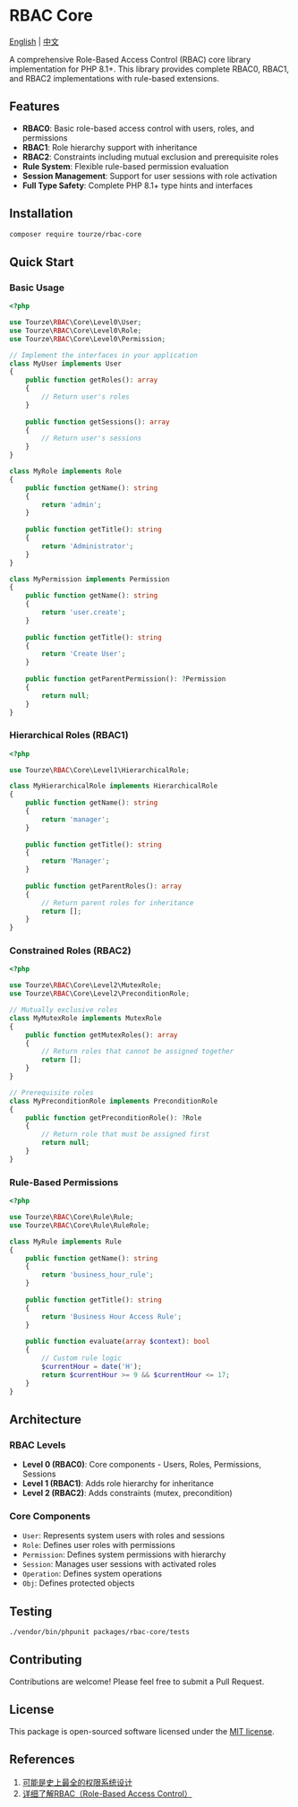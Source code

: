# RBAC Core

[English](README.md) | [中文](README.zh-CN.md)

A comprehensive Role-Based Access Control (RBAC) core library implementation for PHP 8.1+. This library provides complete RBAC0, RBAC1, and RBAC2 implementations with rule-based extensions.

## Features

- **RBAC0**: Basic role-based access control with users, roles, and permissions
- **RBAC1**: Role hierarchy support with inheritance
- **RBAC2**: Constraints including mutual exclusion and prerequisite roles
- **Rule System**: Flexible rule-based permission evaluation
- **Session Management**: Support for user sessions with role activation
- **Full Type Safety**: Complete PHP 8.1+ type hints and interfaces

## Installation

```bash
composer require tourze/rbac-core
```

## Quick Start

### Basic Usage

```php
<?php

use Tourze\RBAC\Core\Level0\User;
use Tourze\RBAC\Core\Level0\Role;
use Tourze\RBAC\Core\Level0\Permission;

// Implement the interfaces in your application
class MyUser implements User
{
    public function getRoles(): array
    {
        // Return user's roles
    }
    
    public function getSessions(): array
    {
        // Return user's sessions
    }
}

class MyRole implements Role
{
    public function getName(): string
    {
        return 'admin';
    }
    
    public function getTitle(): string
    {
        return 'Administrator';
    }
}

class MyPermission implements Permission
{
    public function getName(): string
    {
        return 'user.create';
    }
    
    public function getTitle(): string
    {
        return 'Create User';
    }
    
    public function getParentPermission(): ?Permission
    {
        return null;
    }
}
```

### Hierarchical Roles (RBAC1)

```php
<?php

use Tourze\RBAC\Core\Level1\HierarchicalRole;

class MyHierarchicalRole implements HierarchicalRole
{
    public function getName(): string
    {
        return 'manager';
    }
    
    public function getTitle(): string
    {
        return 'Manager';
    }
    
    public function getParentRoles(): array
    {
        // Return parent roles for inheritance
        return [];
    }
}
```

### Constrained Roles (RBAC2)

```php
<?php

use Tourze\RBAC\Core\Level2\MutexRole;
use Tourze\RBAC\Core\Level2\PreconditionRole;

// Mutually exclusive roles
class MyMutexRole implements MutexRole
{
    public function getMutexRoles(): array
    {
        // Return roles that cannot be assigned together
        return [];
    }
}

// Prerequisite roles
class MyPreconditionRole implements PreconditionRole
{
    public function getPreconditionRole(): ?Role
    {
        // Return role that must be assigned first
        return null;
    }
}
```

### Rule-Based Permissions

```php
<?php

use Tourze\RBAC\Core\Rule\Rule;
use Tourze\RBAC\Core\Rule\RuleRole;

class MyRule implements Rule
{
    public function getName(): string
    {
        return 'business_hour_rule';
    }
    
    public function getTitle(): string
    {
        return 'Business Hour Access Rule';
    }
    
    public function evaluate(array $context): bool
    {
        // Custom rule logic
        $currentHour = date('H');
        return $currentHour >= 9 && $currentHour <= 17;
    }
}
```

## Architecture

### RBAC Levels

- **Level 0 (RBAC0)**: Core components - Users, Roles, Permissions, Sessions
- **Level 1 (RBAC1)**: Adds role hierarchy for inheritance
- **Level 2 (RBAC2)**: Adds constraints (mutex, precondition)

### Core Components

- `User`: Represents system users with roles and sessions
- `Role`: Defines user roles with permissions
- `Permission`: Defines system permissions with hierarchy
- `Session`: Manages user sessions with activated roles
- `Operation`: Defines system operations
- `Obj`: Defines protected objects

## Testing

```bash
./vendor/bin/phpunit packages/rbac-core/tests
```

## Contributing

Contributions are welcome! Please feel free to submit a Pull Request.

## License

This package is open-sourced software licensed under the [MIT license](LICENSE).

## References

1. [可能是史上最全的权限系统设计](https://zhuanlan.zhihu.com/p/73414693)
2. [详细了解RBAC（Role-Based Access Control）](https://zhuanlan.zhihu.com/p/513142061)

